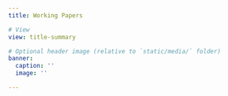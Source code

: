 ```yaml
---
title: Working Papers

# View
view: title-summary

# Optional header image (relative to `static/media/` folder)
banner:
  caption: ''
  image: ''

---
```

